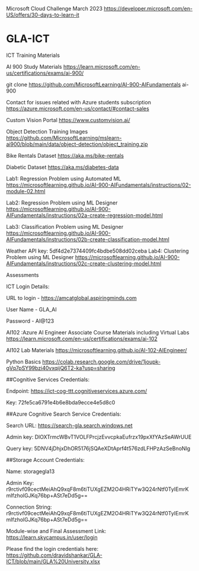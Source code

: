 Microsoft Cloud Challenge March 2023
https://developer.microsoft.com/en-US/offers/30-days-to-learn-it

# GLA-ICT
ICT Training Materials

AI 900 Study Materials
https://learn.microsoft.com/en-us/certifications/exams/ai-900/

git clone https://github.com/MicrosoftLearning/AI-900-AIFundamentals ai-900

Contact for issues related with Azure students subscription
https://azure.microsoft.com/en-us/contact/#contact-sales

Custom Vision Portal
https://www.customvision.ai/

Object Detection Training Images 
https://github.com/MicrosoftLearning/mslearn-ai900/blob/main/data/object-detection/object_training.zip

Bike Rentals Dataset 
https://aka.ms/bike-rentals

Diabetic Dataset
https://aka.ms/diabetes-data

Lab1: Regression Problem using Automated ML
https://microsoftlearning.github.io/AI-900-AIFundamentals/instructions/02-module-02.html

Lab2: Regression Problem using ML Designer
https://microsoftlearning.github.io/AI-900-AIFundamentals/instructions/02a-create-regression-model.html

Lab3: Classification Problem using ML Designer
https://microsoftlearning.github.io/AI-900-AIFundamentals/instructions/02b-create-classification-model.html

Weather API key: 5df4d2e7374409fc4bdbe508dd02ceba
Lab4: Clustering Problem using ML Designer
https://microsoftlearning.github.io/AI-900-AIFundamentals/instructions/02c-create-clustering-model.html

Assessments

ICT Login Details:

URL to login - https://amcatglobal.aspiringminds.com

User Name - GLA_AI 

Password - AI@123

AI102 :Azure AI Engineer Associate Course Materials including Virtual Labs
https://learn.microsoft.com/en-us/certifications/exams/ai-102

AI102 Lab Materials
https://microsoftlearning.github.io/AI-102-AIEngineer/

Python Basics
https://colab.research.google.com/drive/1joupk-gVq7pSY99bzi40vxqijQ6T2-ka?usp=sharing

##Cognitive Services Credentials:

Endpoint: https://ict-cog-ttt.cognitiveservices.azure.com/

Key: 72fe5ca6791e4b6e8bda9ecce4e5d8c0


##Azure Cognitive Search Service Credentials:

Search URL: https://search-gla.search.windows.net

Admin key: DlOXTrmcWBvT1VOLFPrcjzEvvcpkaEufrzx19pxXfYAzSeAWrUUE

Query key: 5DNV4jDhjxDhOR5176jSQAeXDtAprf4t576zdLFHPzAzSeBnoNlg


##Storage Account Credentials:

Name: storagegla13

Admin Key: r9rctivf09cectMeiAhQ9xqF8m6tiTUXgEZM2O4HRiTYw3Q24rNtf0TyIEmrKmIfzholGJKq76bp+ASt7eDd5g==

Connection String: r9rctivf09cectMeiAhQ9xqF8m6tiTUXgEZM2O4HRiTYw3Q24rNtf0TyIEmrKmIfzholGJKq76bp+ASt7eDd5g==

Module-wise and Final Assessment Link: https://learn.skycampus.in/user/login

Please find the login credentials here: https://github.com/dravidshankar/GLA-ICT/blob/main/GLA%20University.xlsx

